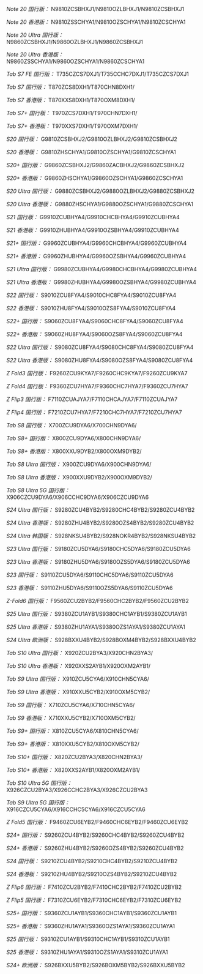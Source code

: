 *Note 20 国行版：*
N9810ZCSBHXJ1/N9810OZLBHXJ1/N9810ZCSBHXJ1

*Note 20 香港版：*
N9810ZSSCHYA1/N9810OZSCHYA1/N9810ZCSCHYA1

*Note 20 Ultra 国行版：*
N9860ZCSBHXJ1/N9860OZLBHXJ1/N9860ZCSBHXJ1

*Note 20 Ultra 香港版：*
N9860ZSSCHYA1/N9860OZSCHYA1/N9860ZCSCHYA1

*Tab S7 FE 国行版：*
T735CZCS7DXJ1/T735CCHC7DXJ1/T735CZCS7DXJ1

*Tab S7 国行版：*
T870ZCS8DXH1/T870CHN8DXH1/

*Tab S7 香港版：*
T870XXS8DXH1/T870OXM8DXH1/

*Tab S7+ 国行版：*
T970ZCS7DXH1/T970CHN7DXH1/

*Tab S7+ 香港版：*
T970XXS7DXH1/T970OXM7DXH1/

*S20 国行版：*
G9810ZCSBHXJ2/G9810OZLBHXJ2/G9810ZCSBHXJ2

*S20 香港版：*
G9810ZHSCHYA1/G9810OZSCHYA1/G9810ZCSCHYA1

*S20+ 国行版：*
G9860ZCSBHXJ2/G9860ZACBHXJ2/G9860ZCSBHXJ2

*S20+ 香港版：*
G9860ZHSCHYA1/G9860OZSCHYA1/G9860ZCSCHYA1

*S20 Ultra 国行版：*
G9880ZCSBHXJ2/G9880OZLBHXJ2/G9880ZCSBHXJ2

*S20 Ultra 香港版：*
G9880ZHSCHYA1/G9880OZSCHYA1/G9880ZCSCHYA1

*S21 国行版：*
G9910ZCUBHYA4/G9910CHCBHYA4/G9910ZCUBHYA4

*S21 香港版：*
G9910ZHUBHYA4/G9910OZSBHYA4/G9910ZCUBHYA4

*S21+ 国行版：*
G9960ZCUBHYA4/G9960CHCBHYA4/G9960ZCUBHYA4

*S21+ 香港版：*
G9960ZHUBHYA4/G9960OZSBHYA4/G9960ZCUBHYA4

*S21 Ultra 国行版：*
G9980ZCUBHYA4/G9980CHCBHYA4/G9980ZCUBHYA4

*S21 Ultra 香港版：*
G9980ZHUBHYA4/G9980OZSBHYA4/G9980ZCUBHYA4

*S22 国行版：*
S9010ZCU8FYA4/S9010CHC8FYA4/S9010ZCU8FYA4

*S22 香港版：*
S9010ZHU8FYA4/S9010OZS8FYA4/S9010ZCU8FYA4

*S22+ 国行版：*
S9060ZCU8FYA4/S9060CHC8FYA4/S9060ZCU8FYA4

*S22+ 香港版：*
S9060ZHU8FYA4/S9060OZS8FYA4/S9060ZCU8FYA4

*S22 Ultra 国行版：*
S9080ZCU8FYA4/S9080CHC8FYA4/S9080ZCU8FYA4

*S22 Ultra 香港版：*
S9080ZHU8FYA4/S9080OZS8FYA4/S9080ZCU8FYA4

*Z Fold3 国行版：*
F9260ZCU9KYA7/F9260CHC9KYA7/F9260ZCU9KYA7

*Z Fold4 国行版：*
F9360ZCU7HYA7/F9360CHC7HYA7/F9360ZCU7HYA7

*Z Flip3 国行版：*
F7110ZCUAJYA7/F7110CHCAJYA7/F7110ZCUAJYA7

*Z Flip4 国行版：*
F7210ZCU7HYA7/F7210CHC7HYA7/F7210ZCU7HYA7

*Tab S8 国行版：*
X700ZCU9DYA6/X700CHN9DYA6/

*Tab S8+ 国行版：*
X800ZCU9DYA6/X800CHN9DYA6/

*Tab S8+ 香港版：*
X800XXU9DYB2/X800OXM9DYB2/

*Tab S8 Ultra 国行版：*
X900ZCU9DYA6/X900CHN9DYA6/

*Tab S8 Ultra 香港版：*
X900XXU9DYB2/X900OXM9DYB2/

*Tab S8 Ultra 5G 国行版：*
X906CZCU9DYA6/X906CCHC9DYA6/X906CZCU9DYA6

*S24 Ultra 国行版：*
S9280ZCU4BYB2/S9280CHC4BYB2/S9280ZCU4BYB2

*S24 Ultra 香港版：*
S9280ZHU4BYB2/S9280OZS4BYB2/S9280ZCU4BYB2

*S24 Ultra 韩国版：*
S928NKSU4BYB2/S928NOKR4BYB2/S928NKSU4BYB2

*S23 Ultra 国行版：*
S9180ZCU5DYA6/S9180CHC5DYA6/S9180ZCU5DYA6

*S23 Ultra 香港版：*
S9180ZHU5DYA6/S9180OZS5DYA6/S9180ZCU5DYA6

*S23 国行版：*
S9110ZCU5DYA6/S9110CHC5DYA6/S9110ZCU5DYA6

*S23 香港版：*
S9110ZHU5DYA6/S9110OZS5DYA6/S9110ZCU5DYA6

*Z-Fold6 国行版：*
F9560ZCU2BYB2/F9560CHC2BYB2/F9560ZCU2BYB2

*S25 Ultra 国行版：*
S9380ZCU1AYB1/S9380CHC1AYB1/S9380ZCU1AYB1

*S25 Ultra 香港版：*
S9380ZHU1AYA1/S9380OZS1AYA1/S9380ZCU1AYA1

*S24 Ultra 欧洲版：*
S928BXXU4BYB2/S928BOXM4BYB2/S928BXXU4BYB2

*Tab S10 Ultra 国行版：*
X920ZCU2BYA3/X920CHN2BYA3/

*Tab S10 Ultra 香港版：*
X920XXS2AYB1/X920OXM2AYB1/

*Tab S9 Ultra 国行版：*
X910ZCU5CYA6/X910CHN5CYA6/

*Tab S9 Ultra 香港版：*
X910XXU5CYB2/X910OXM5CYB2/

*Tab S9  国行版：*
X710ZCU5CYA6/X710CHN5CYA6/

*Tab S9  香港版：*
X710XXU5CYB2/X710OXM5CYB2/

*Tab S9+ 国行版：*
X810ZCU5CYA6/X810CHN5CYA6/

*Tab S9+ 香港版：*
X810XXU5CYB2/X810OXM5CYB2/

*Tab S10+ 国行版：*
X820ZCU2BYA3/X820CHN2BYA3/

*Tab S10+ 香港版：*
X820XXS2AYB1/X820OXM2AYB1/

*Tab S10 Ultra 5G 国行版：*
X926CZCU2BYA3/X926CCHC2BYA3/X926CZCU2BYA3

*Tab S9 Ultra 5G 国行版：*
X916CZCU5CYA6/X916CCHC5CYA6/X916CZCU5CYA6

*Z Fold5 国行版：*
F9460ZCU6EYB2/F9460CHC6EYB2/F9460ZCU6EYB2

*S24+ 国行版：*
S9260ZCU4BYB2/S9260CHC4BYB2/S9260ZCU4BYB2

*S24+ 香港版：*
S9260ZHU4BYB2/S9260OZS4BYB2/S9260ZCU4BYB2

*S24 国行版：*
S9210ZCU4BYB2/S9210CHC4BYB2/S9210ZCU4BYB2

*S24 香港版：*
S9210ZHU4BYB2/S9210OZS4BYB2/S9210ZCU4BYB2

*Z Flip6 国行版：*
F7410ZCU2BYB2/F7410CHC2BYB2/F7410ZCU2BYB2

*Z Flip5 国行版：*
F7310ZCU6EYB2/F7310CHC6EYB2/F7310ZCU6EYB2

*S25+ 国行版：*
S9360ZCU1AYB1/S9360CHC1AYB1/S9360ZCU1AYB1

*S25+ 香港版：*
S9360ZHU1AYA1/S9360OZS1AYA1/S9360ZCU1AYA1

*S25 国行版：*
S9310ZCU1AYB1/S9310CHC1AYB1/S9310ZCU1AYB1

*S25 香港版：*
S9310ZHU1AYA1/S9310OZS1AYA1/S9310ZCU1AYA1

*S24+ 欧洲版：*
S926BXXU5BYB2/S926BOXM5BYB2/S926BXXU5BYB2

